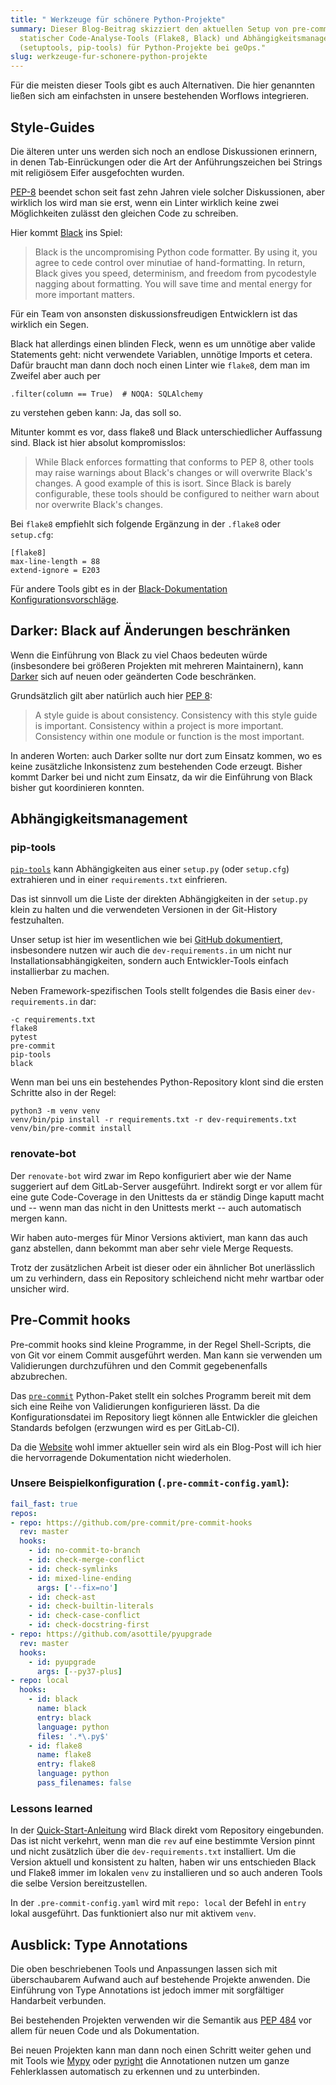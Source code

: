 ```yaml
---
title: " Werkzeuge für schönere Python-Projekte"
summary: Dieser Blog-Beitrag skizziert den aktuellen Setup von pre-commit hooks,
  statischer Code-Analyse-Tools (Flake8, Black) und Abhängigkeitsmanagement
  (setuptools, pip-tools) für Python-Projekte bei geOps."
slug: werkzeuge-fur-schonere-python-projekte
---
```

Für die meisten dieser Tools gibt es auch Alternativen. Die hier genannten ließen sich am einfachsten in unsere bestehenden Worflows integrieren.

Style-Guides
------------

Die älteren unter uns werden sich noch an endlose Diskussionen erinnern, in denen Tab-Einrückungen oder die Art der Anführungszeichen bei Strings mit religiösem Eifer ausgefochten wurden.

[PEP-8](https://www.python.org/dev/peps/pep-0008/) beendet schon seit fast zehn Jahren viele solcher Diskussionen, aber wirklich los wird man sie erst, wenn ein Linter wirklich keine zwei Möglichkeiten zulässt den gleichen Code zu schreiben.

Hier kommt [Black](https://github.com/psf/black) ins Spiel:

> Black is the uncompromising Python code formatter. By using it, you agree to cede control over minutiae of hand-formatting. In return, Black gives you speed, determinism, and freedom from pycodestyle nagging about formatting. You will save time and mental energy for more important matters.

Für ein Team von ansonsten diskussionsfreudigen Entwicklern ist das wirklich ein Segen.

Black hat allerdings einen blinden Fleck, wenn es um unnötige aber valide Statements geht: nicht verwendete Variablen, unnötige Imports et cetera. Dafür braucht man dann doch noch einen Linter wie `flake8`, dem man im Zweifel aber auch per

    .filter(column == True)  # NOQA: SQLAlchemy

zu verstehen geben kann: Ja, das soll so.

Mitunter kommt es vor, dass flake8 und Black unterschiedlicher Auffassung sind. Black ist hier absolut kompromisslos:

> While Black enforces formatting that conforms to PEP 8, other tools may raise warnings about Black's changes or will overwrite Black's changes. A good example of this is isort. Since Black is barely configurable, these tools should be configured to neither warn about nor overwrite Black's changes.

Bei `flake8` empfiehlt sich folgende Ergänzung in der `.flake8` oder `setup.cfg`:

    [flake8]
    max-line-length = 88
    extend-ignore = E203
    

Für andere Tools gibt es in der [Black-Dokumentation Konfigurationsvorschläge](https://github.com/psf/black/blob/master/docs/compatible_configs.md#black-compatible-configurations).

## Darker: Black auf Änderungen beschränken

Wenn die Einführung von Black zu viel Chaos bedeuten würde (insbesondere bei größeren Projekten mit mehreren Maintainern), kann [Darker](https://github.com/akaihola/darker/) sich auf neuen oder geänderten Code beschränken.

Grundsätzlich gilt aber natürlich auch hier [PEP 8](https://www.python.org/dev/peps/pep-0008/):

> A style guide is about consistency. Consistency with this style guide is important. Consistency within a project is more important. Consistency within one module or function is the most important.

In anderen Worten: auch Darker sollte nur dort zum Einsatz kommen, wo es keine zusätzliche Inkonsistenz zum bestehenden Code erzeugt. Bisher kommt Darker bei und nicht zum Einsatz, da wir die Einführung von Black bisher gut koordinieren konnten.

Abhängigkeitsmanagement
-----------------------

### pip-tools

[`pip-tools`](https://github.com/jazzband/pip-tools/) kann Abhängigkeiten aus einer `setup.py` (oder `setup.cfg`) extrahieren und in einer `requirements.txt` einfrieren.

Das ist sinnvoll um die Liste der direkten Abhängigkeiten in der `setup.py` klein zu halten und die verwendeten Versionen in der Git-History festzuhalten.

Unser setup ist hier im wesentlichen wie bei [GitHub dokumentiert](https://github.com/jazzband/pip-tools/), insbesondere nutzen wir auch die `dev-requirements.in` um nicht nur Installationsabhängigkeiten, sondern auch Entwickler-Tools einfach installierbar zu machen.

Neben Framework-spezifischen Tools stellt folgendes die Basis einer `dev-requirements.in` dar:

    -c requirements.txt
    flake8
    pytest
    pre-commit
    pip-tools
    black
    

Wenn man bei uns ein bestehendes Python-Repository klont sind die ersten Schritte also in der Regel:

    python3 -m venv venv
    venv/bin/pip install -r requirements.txt -r dev-requirements.txt
    venv/bin/pre-commit install
    

### renovate-bot

Der `renovate-bot` wird zwar im Repo konfiguriert aber wie der Name suggeriert auf dem GitLab-Server ausgeführt. Indirekt sorgt er vor allem für eine gute Code-Coverage in den Unittests da er ständig Dinge kaputt macht und -- wenn man das nicht in den Unittests merkt -- auch automatisch mergen kann.

Wir haben auto-merges für Minor Versions aktiviert, man kann das auch ganz abstellen, dann bekommt man aber sehr viele Merge Requests.

Trotz der zusätzlichen Arbeit ist dieser oder ein ähnlicher Bot unerlässlich um zu verhindern, dass ein Repository schleichend nicht mehr wartbar oder unsicher wird.

Pre-Commit hooks
----------------

Pre-commit hooks sind kleine Programme, in der Regel Shell-Scripts, die von Git vor einem Commit ausgeführt werden. Man kann sie verwenden um Validierungen durchzuführen und den Commit gegebenenfalls abzubrechen.

Das [`pre-commit`](https://pre-commit.com/) Python-Paket stellt ein solches Programm bereit mit dem sich eine Reihe von Validierungen konfigurieren lässt. Da die Konfigurationsdatei im Repository liegt können alle Entwickler die gleichen Standards befolgen (erzwungen wird es per GitLab-CI).

Da die [Website](https://pre-commit.com/) wohl immer aktueller sein wird als ein Blog-Post will ich hier die hervorragende Dokumentation nicht wiederholen.

### Unsere Beispielkonfiguration (`.pre-commit-config.yaml`):

```yaml
fail_fast: true
repos:
- repo: https://github.com/pre-commit/pre-commit-hooks
  rev: master
  hooks:
    - id: no-commit-to-branch
    - id: check-merge-conflict
    - id: check-symlinks
    - id: mixed-line-ending
      args: ['--fix=no']
    - id: check-ast
    - id: check-builtin-literals
    - id: check-case-conflict
    - id: check-docstring-first
- repo: https://github.com/asottile/pyupgrade
  rev: master
  hooks:
    - id: pyupgrade
      args: [--py37-plus]
- repo: local
  hooks:
    - id: black
      name: black
      entry: black
      language: python
      files: '.*\.py$'
    - id: flake8
      name: flake8
      entry: flake8
      language: python
      pass_filenames: false
```

### Lessons learned

In der [Quick-Start-Anleitung](https://pre-commit.com/#2-add-a-pre-commit-configuration) wird Black direkt vom Repository eingebunden. Das ist nicht verkehrt, wenn man die `rev` auf eine bestimmte Version pinnt und nicht zusätzlich über die `dev-requirements.txt` installiert. Um die Version aktuell und konsistent zu halten, haben wir uns entschieden Black und Flake8 immer im lokalen `venv` zu installieren und so auch anderen Tools die selbe Version bereitzustellen.

In der `.pre-commit-config.yaml` wird mit `repo: local` der Befehl in `entry` lokal ausgeführt. Das funktioniert also nur mit aktivem `venv`.

Ausblick: Type Annotations
--------------------------

Die oben beschriebenen Tools und Anpassungen lassen sich mit überschaubarem Aufwand auch auf bestehende Projekte anwenden. Die Einführung von Type Annotations ist jedoch immer mit sorgfältiger Handarbeit verbunden.

Bei bestehenden Projekten verwenden wir die Semantik aus [PEP 484](https://www.python.org/dev/peps/pep-0484/) vor allem für neuen Code und als Dokumentation.

Bei neuen Projekten kann man dann noch einen Schritt weiter gehen und mit Tools wie [Mypy](http://mypy-lang.org/) oder [pyright](https://github.com/Microsoft/pyright) die Annotationen nutzen um ganze Fehlerklassen automatisch zu erkennen und zu unterbinden.